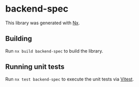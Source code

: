 # backend-spec

This library was generated with [Nx](https://nx.dev).

## Building

Run `nx build backend-spec` to build the library.

## Running unit tests

Run `nx test backend-spec` to execute the unit tests via [Vitest](https://vitest.dev/).
